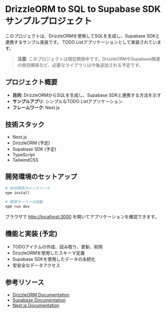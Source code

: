 # DrizzleORM to SQL to Supabase SDK サンプルプロジェクト

このプロジェクトは、DrizzleORMを使用してSQLを生成し、Supabase SDKと連携するサンプル実装です。
TODO Listアプリケーションとして実装されています。

> **注意**: このプロジェクトは現在開発中です。DrizzleORMやSupabase関連の依存関係など、必要なライブラリは今後追加される予定です。

## プロジェクト概要

- **目的**: DrizzleORMからSQLを生成し、Supabase SDKと連携する方法を示す
- **サンプルアプリ**: シンプルなTODO Listアプリケーション
- **フレームワーク**: Next.js

## 技術スタック

- Next.js
- DrizzleORM (予定)
- Supabase SDK (予定)
- TypeScript
- TailwindCSS

## 開発環境のセットアップ

```bash
# 依存関係のインストール
npm install

# 開発サーバーの起動
npm run dev
```

ブラウザで [http://localhost:3000](http://localhost:3000) を開いてアプリケーションを確認できます。

## 機能と実装 (予定)

- TODOアイテムの作成、読み取り、更新、削除
- DrizzleORMを使用したスキーマ定義
- Supabase SDKを使用したデータの永続化
- 型安全なデータアクセス

## 参考リソース

- [DrizzleORM Documentation](https://orm.drizzle.team/)
- [Supabase Documentation](https://supabase.com/docs)
- [Next.js Documentation](https://nextjs.org/docs)
